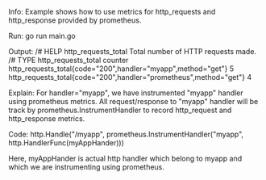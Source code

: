 Info: Example shows how to use metrics for http_requests and http_response provided by prometheus.

Run: go run main.go

Output:
/# HELP http_requests_total Total number of HTTP requests made.
/# TYPE http_requests_total counter
http_requests_total{code="200",handler="myapp",method="get"} 5
http_requests_total{code="200",handler="prometheus",method="get"} 4

Explain:
For handler="myapp", we have instrumented "myapp" handler using prometheus metrics.
All request/response to "myapp" handler will be track by prometheus.InstrumentHandler to record http_request and http_response metrics.

Code:
http.Handle("/myapp", prometheus.InstrumentHandler("myapp", http.HandlerFunc(myAppHander)))

Here, myAppHander is actual http handler which belong to myapp and which we are instrumenting using prometheus.